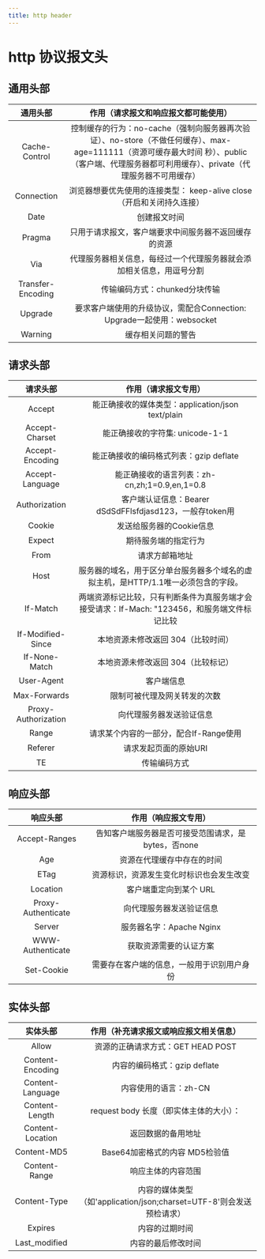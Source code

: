 ```yaml
---
title: http header
---
```


# http 协议报文头

## 通用头部

|       通用头部        |                                                  作用（请求报文和响应报文都可能使用）                                                   |
|:-----------------:|:---------------------------------------------------------------------------------------------------------------------:|
|   Cache-Control   | 控制缓存的行为：no-cache（强制向服务器再次验证）、no-store（不做任何缓存）、max-age=111111（资源可缓存最大时间 秒）、public（客户端、代理服务器都可利用缓存）、private（代理服务器不可用缓存） |
|    Connection     |                                      浏览器想要优先使用的连接类型： keep-alive close（开启和关闭持久连接）                                      |
|       Date        |                                                        创建报文时间                                                         |
|      Pragma       |                                              只用于请求报文，客户端要求中间服务器不返回缓存的资源                                               |
|        Via        |                                          代理服务器相关信息，每经过一个代理服务器就会添加相关信息，用逗号分割                                           |
| Transfer-Encoding |                                                  传输编码方式：chunked分块传输                                                   |
|      Upgrade      |                                   要求客户端使用的升级协议，需配合Connection: Upgrade一起使用：websocket                                   |
|      Warning      |                                                       缓存相关问题的警告                                                       |

## 请求头部

|        请求头部         |                       作用（请求报文专用）                       |
|:-------------------:|:------------------------------------------------------:|
|       Accept        |         能正确接收的媒体类型：application/json text/plain         |
|   Accept-Charset    |                 能正确接收的字符集: unicode-1-1                 |
|   Accept-Encoding   |               能正确接收的编码格式列表：gzip deflate                |
|   Accept-Language   |           能正确接收的语言列表：zh-cn,zh;1=0.9,en,1=0.8           |
|    Authorization    |      客户端认证信息：Bearer dSdSdFFlsfdjasd123，一般存token用       |
|       Cookie        |                    发送给服务器的Cookie信息                     |
|       Expect        |                       期待服务端的指定行为                       |
|        From         |                        请求方邮箱地址                         |
|        Host         |     服务器的域名，用于区分单台服务器多个域名的虚拟主机，是HTTP/1.1唯一必须包含的字段。      |
|      If-Match       | 两端资源标记比较，只有判断条件为真服务端才会接受请求：If-Mach: "123456，和服务端文件标记比较 |
|  If-Modified-Since  |                  本地资源未修改返回 304（比较时间）                   |
|    If-None-Match    |                  本地资源未修改返回 304（比较标记）                   |
|     User-Agent      |                         客户端信息                          |
|    Max-Forwards     |                     限制可被代理及网关转发的次数                     |
| Proxy-Authorization |                      向代理服务器发送验证信息                      |
|        Range        |                请求某个内容的一部分，配合If-Range使用                 |
|       Referer       |                      请求发起页面的原始URI                      |
|         TE          |                         传输编码方式                         |

## 响应头部

|        响应头部        |           作用（响应报文专用）           |
|:------------------:|:------------------------------:|
|   Accept-Ranges    | 告知客户端服务器是否可接受范围请求，是bytes，否none |
|        Age         |         资源在代理缓存中存在的时间          |
|        ETag        |      资源标识，资源发生变化时标识也会发生改变      |
|      Location      |         客户端重定向到某个 URL          |
| Proxy-Authenticate |          向代理服务器发送验证信息          |
|       Server       |       服务器名字：Apache Nginx       |
|  WWW-Authenticate  |          获取资源需要的认证方案           |
|     Set-Cookie     |     需要存在客户端的信息，一般用于识别用户身份      |

## 实体头部

|       实体头部       |                作用（补充请求报文或响应报文相关信息）                 |
|:----------------:|:--------------------------------------------------:|
|      Allow       |              资源的正确请求方式：GET HEAD POST               |
| Content-Encoding |                内容的编码格式：gzip deflate                |
| Content-Language |                   内容使用的语言：zh-CN                    |
|  Content-Length  |             request body 长度（即实体主体的大小）：             |
| Content-Location |                     返回数据的备用地址                      |
|   Content-MD5    |                Base64加密格式的内容 MD5检验值                |
|  Content-Range   |                     响应主体的内容范围                      |
|   Content-Type   | 内容的媒体类型（如'application/json;charset=UTF-8'则会发送预检请求） |
|     Expires      |                      内容的过期时间                       |
|  Last_modified   |                     内容的最后修改时间                      |
